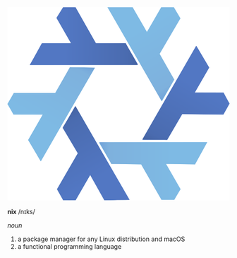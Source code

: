 <img class="header-logo" src="./static/nix.svg"/>

**nix** /nɪks/

*noun*

1. a package manager for any Linux distribution and macOS
2. a functional programming language
